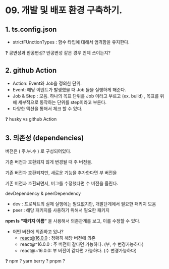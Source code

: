 # 09. 개발 및 배포 환경 구축하기.

## 1. ts.config.json

- strictFUnctionTypes : 함수 타입에 대해서 엄격함을 유지한다.

❓ 공변성과 반공변성? 반공변성 같은 경우 언제 쓰이는지? 

## 2. github Action

- Action: Event와 Job을 정의한 단위.
- Event: 해당 이벤트가 발생했을 때 Job 들을 실행하게 해준다.
- Job & Step :  모음. 하나의 목표 단위를 Job 이라고 부르고 (ex. build) , 목표를 위해 세부적으로 동작하는 단위를 step이라고 부른다.
- 다양한 액션을 통해서 체크 할 수 있다.

❓ husky vs github Action

## 3. 의존성 (dependencies)

버전은 ( 주.부.수 ) 로 구성되어있다.

기존 버전과 호환되지 않게 변경될 때 주 버전을.

기존 버전과 호환되지만, 새로운 기능을 추가한다면 부 버전을

기존 버전과 호환되면서, 버그를 수정했다면 수 버전을 올린다.

devDependency & peerDependency 

- dev : 프로젝트의 실제 실행에는 필요없지만, 개발단계에서 필요한 패키지 모음
- peer : 해당 패키지를 사용하기 위해서 필요한 패키지

**npm ls “패키지 이름”** 을 사용해서 의존관계를 보고, 이를 수정할 수 있다.

- 어떤 버전에 의존하고 있나?
    - react@16.0.0 : 정확히 해당 버전에 의존
    - react@^16.0.0 : 주 버전이 같다면 가능하다. (부, 수  변경가능하다)
    - react@~16.0.0: 부 버전이 같다면 가능하다. (수  변경가능하다)

❓ npm ? yarn berry ? pnpm ?
